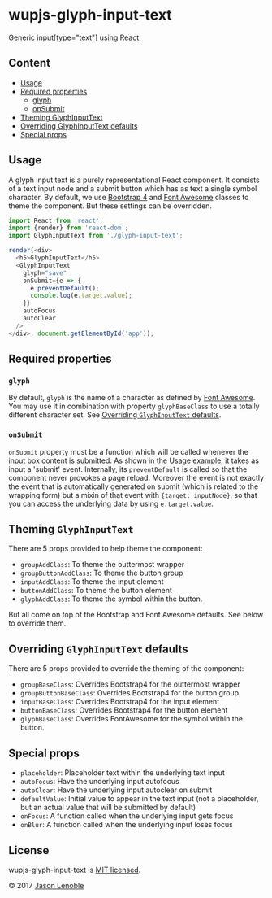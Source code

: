# wupjs-glyph-input-text
Generic input[type="text"] using React

## Content

* [Usage](#usage)
* [Required properties](#required-properties)
  * [glyph](#glyph)
  * [onSubmit](#onsubmit)
* [Theming GlyphInputText](#theming-glyphinputtext)
* [Overriding GlyphInputText defaults](#overriding-glyphinputtext-defaults)
* [Special props](#special-props)

## Usage

A glyph input text is a purely representational React component. It consists of a text input node and a submit button which has as text a single symbol character. By default, we use [Bootstrap 4](http://getbootstrap.com/) and [Font Awesome](http://fontawesome.io/) classes to theme the component. But these settings can be overridden.

```js
import React from 'react';
import {render} from 'react-dom';
import GlyphInputText from './glyph-input-text';

render(<div>
  <h5>GlyphInputText</h5>
  <GlyphInputText
    glyph="save"
    onSubmit={e => {
      e.preventDefault();
      console.log(e.target.value);
    }}
    autoFocus
    autoClear
  />
</div>, document.getElementById('app'));
```

## Required properties

### `glyph`

By default, `glyph` is the name of a character as defined by [Font Awesome](http://fontawesome.io/icons/). You may use it in combination with property `glyphBaseClass` to use a totally different character set. See [Overriding `GlyphInputText` defaults](#overriding-glyphinputtext-defaults).

### `onSubmit`

`onSubmit` property must be a function which will be called whenever the input box content is submitted. As shown in the [Usage](#usage) example, it takes as input a 'submit' event. Internally, its `preventDefault` is called so that the component never provokes a page reload. Moreover the event is not exactly the event that is automatically generated on submit (which is related to the wrapping form) but a mixin of that event with `{target: inputNode}`, so that you can access the underlying data by using `e.target.value`.

## Theming `GlyphInputText`

There are 5 props provided to help theme the component:

* `groupAddClass`: To theme the outtermost wrapper
* `groupButtonAddClass`: To theme the button group
* `inputAddClass`: To theme the input element
* `buttonAddClass`: To theme the button element
* `glyphAddClass`: To theme the symbol within the button.

But all come on top of the Bootstrap and Font Awesome defaults. See below to override them.

## Overriding `GlyphInputText` defaults

There are 5 props provided to override the theming of the component:

* `groupBaseClass`: Overrides Bootstrap4 for the outtermost wrapper
* `groupButtonBaseClass`: Overrides Bootstrap4 for the button group
* `inputBaseClass`: Overrides Bootstrap4 for the input element
* `buttonBaseClass`: Overrides Bootstrap4 for the button element
* `glyphBaseClass`: Overrides FontAwesome for the symbol within the button.

## Special props

* `placeholder`: Placeholder text within the underlying text input
* `autoFocus`: Have the underlying input autofocus
* `autoClear`: Have the underlying input autoclear on submit
* `defaultValue`: Initial value to appear in the text input (not a placeholder, but an actual value that will be submitted by default)
* `onFocus`: A function called when the underlying input gets focus
* `onBlur`: A function called when the underlying input loses focus

## License

wupjs-glyph-input-text is [MIT licensed](./LICENSE).

© 2017 [Jason Lenoble](mailto:jason.lenoble@gmail.com)
